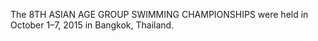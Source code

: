 The 8TH ASIAN AGE GROUP SWIMMING CHAMPIONSHIPS were held in October 1–7, 2015 in Bangkok, Thailand.
